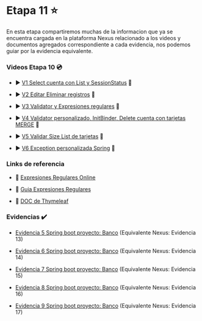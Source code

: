 # Etapa 11 :star:

En esta etapa compartiremos muchas de la informacion que ya se encuentra cargada en la plataforma Nexus relacionado a los videos y documentos agregados correspondiente a cada evidencia, nos podemos guiar por la evidencia equivalente.

### Videos Etapa 10 :cd:

- :arrow_forward: [V1 Select cuenta con List y SessionStatus](https://youtu.be/ABhpqRx7cp4) :vhs:

- :arrow_forward: [V2 Editar Eliminar registros](https://youtu.be/cn3IyJdlGI4) :vhs:

- :arrow_forward: [V3 Validator y Expresiones regulares](https://youtu.be/sdr7xe3V3_Q) :vhs:

- :arrow_forward: [V4 Validator personalizado, InitBinder, Delete cuenta con tarjetas MERGE](https://youtu.be/Gjs61azogOk) :vhs:

- :arrow_forward: [V5 Validar Size List de tarjetas](https://youtu.be/_C2LIH8H9jg) :vhs:

- :arrow_forward: [V6 Exception personalizada Spring](https://youtu.be/1PsNxRZQmJU) :vhs:

### Links de referencia 

- :straight_ruler: [Expresiones Regulares Online](https://regexr.com/)

- :hammer: [Guia Expresiones Regulares](https://github.com/falconmasters/expresiones-regulares/blob/master/Expresiones_Regulares.txt)

- :speech_balloon: [DOC de Thymeleaf](https://www.thymeleaf.org/doc/tutorials/3.0/thymeleafspring.pdf)


### Evidencias :heavy_check_mark:

- [Evidencia 5 Spring boot proyecto: Banco](https://drive.google.com/file/d/1bbWFBoOJ9tBKlOgciuRrlexEh6BlthK9/view?usp=sharing) (Equivalente Nexus: Evidencia 13)

- [Evidencia 6 Spring boot proyecto: Banco](https://drive.google.com/file/d/1dFuOpuGYtK1O84r-SZpv5VzUNGooseaT/view?usp=sharing) (Equivalente Nexus: Evidencia 14)

- [Evidencia 7 Spring boot proyecto: Banco](https://drive.google.com/file/d/1kZHacg0e29B28QvjeCXXcM_O-faLBtmp/view?usp=sharing) (Equivalente Nexus: Evidencia 15)

- [Evidencia 8 Spring boot proyecto: Banco](https://drive.google.com/file/d/1CPwgTHC44DfNNiPO0N3lpwpTNvHTYnGd/view?usp=sharing) (Equivalente Nexus: Evidencia 16)

- [Evidencia 9 Spring boot proyecto: Banco](https://drive.google.com/file/d/1H_K14rXVMsSDQAwHNR6x7da10bRx2_7s/view?usp=sharing) (Equivalente Nexus: Evidencia 17)
